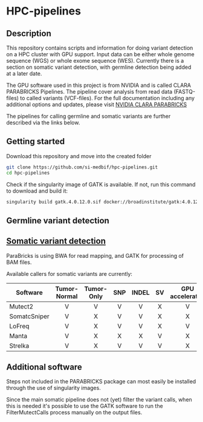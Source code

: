 # HPC-pipelines

## Description

This repository contains scripts and information for doing variant detection on a HPC cluster with GPU support. Input data can be either whole genome sequence (WGS) or whole exome sequence (WES). Currently there is a section on somatic variant detection, with germline detection being added at a later date.

The GPU software used in this project is from NVIDIA and is called CLARA PARABRICKS Pipelines. The pipeline cover analysis from read data (FASTQ-files) to called variants (VCF-files). For the full documentation including any additional options and updates, please visit [NVIDIA CLARA PARABRICKS](https://docs.nvidia.com/clara/parabricks/v3.6/text/software_overview.html)

The pipelines for calling germline and somatic variants are further described via the links below.

## Getting started

Download this repository and move into the created folder
```bash
git clone https://github.com/si-medbif/hpc-pipelines.git
cd hpc-pipelines
```

Check if the singularity image of GATK is available. If not, run this command to download and build it:
```bash
singularity build gatk.4.0.12.0.sif docker://broadinstitute/gatk:4.0.12.0
```

## Germline variant detection

## [Somatic variant detection](https://github.com/si-medbif/hpc-pipelines/tree/main/somatic#somatic-variant-detection)

ParaBricks is using BWA for read mapping, and GATK for processing of BAM files.

Available callers for somatic variants are currently:

| Software     | Tumor-Normal | Tumor-Only | SNP | INDEL |  SV  | GPU accelerated |
| ------------ | :----------: | :--------: | :-: | :---: | :--: | :-------------: |
| Mutect2      | V            | V          | V   | V     | X    | V               |
| SomatcSniper | V            | X          | V   | V     | X    | X               |
| LoFreq       | V            | X          | V   | V     | X    | V               |
| Manta        | V            | X          | X   | X     | V    | X               |
| Strelka      | V            | X          | V   | V     | V    | X               |

## Additional software

Steps not included in the PARABRICKS package can most easily be installed through the use of singularity images.

Since the main somatic pipeline does not (yet) filter the variant calls, when this is needed it's possible to use the GATK software to run the FilterMutectCalls process manually on the output files.
